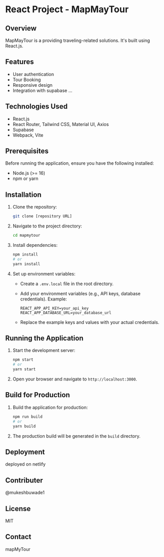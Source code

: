 # React Project - MapMayTour

## Overview

MapMayTour is a providing traveling-related solutions. It's built using React.js.

## Features

*  User authentication
* Tour Booking
* Responsive design
* Integration with supabase
    ...

## Technologies Used

* React.js
* React Router, Tailwind CSS, Material UI, Axios
* Supabase
* Webpack, Vite

## Prerequisites

Before running the application, ensure you have the following installed:

* Node.js (>= 16)
* npm or yarn 

## Installation

1.  Clone the repository:

    ```bash
    git clone [repository URL]
    ```

2.  Navigate to the project directory:

    ```bash
    cd mapmytour
    ```

3.  Install dependencies:

    ```bash
    npm install
    # or
    yarn install
    ```

4.  Set up environment variables:

    * Create a `.env.local` file in the root directory.
    * Add your environment variables (e.g., API keys, database credentials). Example:

        ```
        REACT_APP_API_KEY=your_api_key
        REACT_APP_DATABASE_URL=your_database_url
        ```

    * Replace the example keys and values with your actual credentials.

## Running the Application

1.  Start the development server:

    ```bash
    npm start
    # or
    yarn start
    ```

2.  Open your browser and navigate to `http://localhost:3000`.

## Build for Production

1.  Build the application for production:

    ```bash
    npm run build
    # or
    yarn build
    ```

2.  The production build will be generated in the `build` directory.

## Deployment

deployed on netlify

## Contributer
@mukeshbuwade1

## License

MIT

## Contact

mapMyTour
